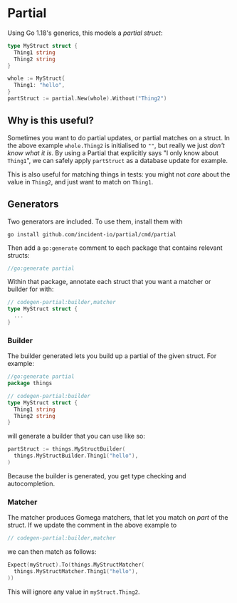 # Partial

Using Go 1.18's generics, this models a _partial struct_:
```go
type MyStruct struct {
  Thing1 string
  Thing2 string
}

whole := MyStruct{
  Thing1: "hello",
}
partStruct := partial.New(whole).Without("Thing2")
```

## Why is this useful?

Sometimes you want to do partial updates, or partial matches on a struct. In the
above example `whole.Thing2` is initialised to `""`, but really we just _don't
know what it is_. By using a Partial that explicitly says "I only know about
`Thing1`", we can safely apply `partStruct` as a database update for example.

This is also useful for matching things in tests: you might not _care_ about the
value in `Thing2`, and just want to match on `Thing1`.

## Generators

Two generators are included. To use them, install them with
```shell
go install github.com/incident-io/partial/cmd/partial
```

Then add a `go:generate` comment to each package that contains relevant structs:
```go
//go:generate partial
```

Within that package, annotate each struct that you want a matcher or builder for
with:
```go
// codegen-partial:builder,matcher
type MyStruct struct {
  ...
}
```

### Builder
The builder generated lets you build up a partial of the given struct. For
example:
```go
//go:generate partial
package things

// codegen-partial:builder
type MyStruct struct {
  Thing1 string
  Thing2 string
}
```

will generate a builder that you can use like so:
```go
partStruct := things.MyStructBuilder(
  things.MyStructBuilder.Thing1("hello"),
)
```

Because the builder is generated, you get type checking and autocompletion.

### Matcher
The matcher produces Gomega matchers, that let you match on _part_ of the
struct. If we update the comment in the above example to
```go
// codegen-partial:builder,matcher
```

we can then match as follows:
```go
Expect(myStruct).To(things.MyStructMatcher(
  things.MyStructMatcher.Thing1("hello"),
))
```

This will ignore any value in `myStruct.Thing2`.
